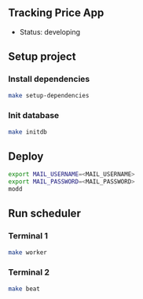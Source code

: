 ## Tracking Price App
- Status: developing

## Setup project
### Install dependencies
```bash
make setup-dependencies
```
### Init database
```bash
make initdb
```

## Deploy 
```bash
export MAIL_USERNAME=<MAIL_USERNAME>
export MAIL_PASSWORD=<MAIL_PASSWORD>
modd
```


## Run scheduler
### Terminal 1
```bash
make worker
```
### Terminal 2
```bash
make beat
```